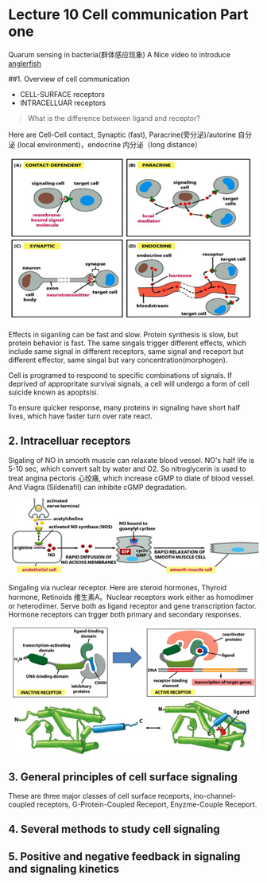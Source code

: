 # Lecture 10 Cell communication Part one

Quarum sensing in bacteria(群体感应现象)
A Nice video to introduce
[anglerfish](https://video.nationalgeographic.com/video/weirdest-angler-fish)

##1. Overview of cell communication
+ CELL-SURFACE receptors
+ INTRACELLUAR receptors

> What is the difference between ligand and receptor?

Here are Cell-Cell contact, Synaptic (fast), Paracrine(旁分泌)/autorine 自分泌
(local environment)，endocrine 内分泌（long distance）

![4 kind of cell communication](10/Cellcommunication.png)


Effects in siganling can be fast and slow. Protein synthesis is slow, but
protein behavior is fast. The same singals trigger different effects, which
include same signal in different receptors, same signal and receport but
different effector, same singal but vary concentration(morphogen).

Cell is programed to respoond to specific combinations of signals. If deprived
of appropritate survival signals, a cell will undergo a form of cell suicide
known as apoptsisi.

To ensure quicker response, many proteins in signaling have short half lives,
which have faster turn over rate react.


## 2. Intracelluar receptors

Sigaling of NO in smooth muscle can relaxate blood vessel. NO's half life is
5-10 sec, which convert salt by water and O2. So nitroglycerin is used to treat
angina pectoris 心绞痛, which increase cGMP to diate of blood vessel. And Viagra
(Sildenafil) can inhibite cGMP degradation.

![cyclic GMP](10/cGMP.png)

Singaling via nuclear receptor. Here are steroid hormones, Thyroid hormone,
Retinoids 维生素A。Nuclear receptors work either as homodimer or heterodimer.
Serve both as ligand receptor and gene transcription factor. Hormone receptors
can trgger both primary and secondary responses.

![A model of how nuclear model factor work](10/Nuclearmodel.png)


## 3. General principles of cell surface signaling
These are three major classes of cell surface receports, ino-channel-coupled
receptors, G-Protein-Coupled Receport, Enyzme-Couple Receport.




## 4. Several methods to study cell signaling









## 5. Positive and negative feedback in signaling and signaling kinetics

